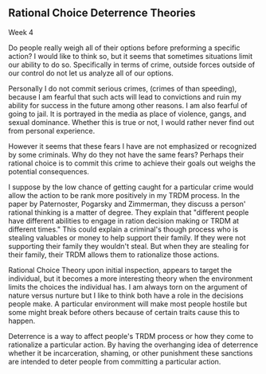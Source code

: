 Rational Choice Deterrence Theories
-----------------------------------

Week 4

Do people really weigh all of their options before preforming a specific
action? I would like to think so, but it seems that sometimes situations
limit our ability to do so. Specifically in terms of crime, outside
forces outside of our control do not let us analyze all of our options.

Personally I do not commit serious crimes, (crimes of than speeding),
because I am fearful that such acts will lead to convictions and ruin my
ability for success in the future among other reasons. I am also fearful of going to jail.
It is portrayed in the media as place of violence, gangs, and sexual
dominance. Whether this is true or not, I would rather never find out
from personal experience.

However it seems that these fears I have are not emphasized or
recognized by some criminals. Why do they not have the same fears?
Perhaps their rational choice is to commit this crime to achieve their
goals out weighs the potential consequences. 

I suppose by the low chance of getting caught for a particular crime
would allow the action to be rank more positively in my TRDM process. In
the paper by Paternoster, Pogarsky and Zimmerman, they discuss a
person' rational thinking is a matter of degree. They explain that
"different people have different abilities to engage in ration decision
making or TRDM at different times." This could explain a criminal's
though process who is stealing valuables or money to help support their
family. If they were not supporting their family they wouldn't steal.
But when they are stealing for their family, their TRDM allows them to
rationalize those actions.

Rational Choice Theory upon initial inspection, appears to target the
individual, but it becomes a more interesting theory when the
environment limits the choices the individual has. I am always torn on
the argument of nature versus nurture but I like to think both have a
role in the decisions people make. A particular environment will make
most people hostile but some might break before others because of
certain traits cause this to happen. 

Deterrence is a way to affect people's TRDM process or how they come to
rationalize a particular action. By having the overhanging idea of
deterrence whether it be incarceration, shaming, or other punishment
these sanctions are intended to deter people from committing a
particular action.



